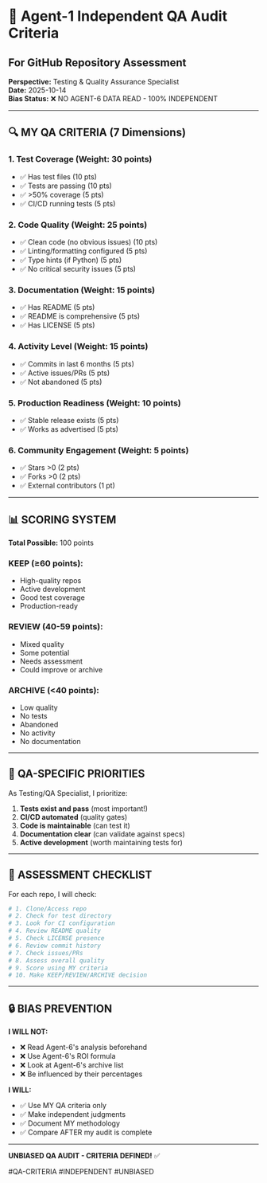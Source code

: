 # 🎯 Agent-1 Independent QA Audit Criteria
## For GitHub Repository Assessment

**Perspective:** Testing & Quality Assurance Specialist  
**Date:** 2025-10-14  
**Bias Status:** ❌ NO AGENT-6 DATA READ - 100% INDEPENDENT

---

## 🔍 **MY QA CRITERIA (7 Dimensions)**

### **1. Test Coverage (Weight: 30 points)**
- ✅ Has test files (10 pts)
- ✅ Tests are passing (10 pts)
- ✅ >50% coverage (5 pts)
- ✅ CI/CD running tests (5 pts)

### **2. Code Quality (Weight: 25 points)**
- ✅ Clean code (no obvious issues) (10 pts)
- ✅ Linting/formatting configured (5 pts)
- ✅ Type hints (if Python) (5 pts)
- ✅ No critical security issues (5 pts)

### **3. Documentation (Weight: 15 points)**
- ✅ Has README (5 pts)
- ✅ README is comprehensive (5 pts)
- ✅ Has LICENSE (5 pts)

### **4. Activity Level (Weight: 15 points)**
- ✅ Commits in last 6 months (5 pts)
- ✅ Active issues/PRs (5 pts)
- ✅ Not abandoned (5 pts)

### **5. Production Readiness (Weight: 10 points)**
- ✅ Stable release exists (5 pts)
- ✅ Works as advertised (5 pts)

### **6. Community Engagement (Weight: 5 points)**
- ✅ Stars >0 (2 pts)
- ✅ Forks >0 (2 pts)
- ✅ External contributors (1 pt)

---

## 📊 **SCORING SYSTEM**

**Total Possible:** 100 points

### **KEEP (≥60 points):**
- High-quality repos
- Active development
- Good test coverage
- Production-ready

### **REVIEW (40-59 points):**
- Mixed quality
- Some potential
- Needs assessment
- Could improve or archive

### **ARCHIVE (<40 points):**
- Low quality
- No tests
- Abandoned
- No activity
- No documentation

---

## 🎯 **QA-SPECIFIC PRIORITIES**

As Testing/QA Specialist, I prioritize:

1. **Tests exist and pass** (most important!)
2. **CI/CD automated** (quality gates)
3. **Code is maintainable** (can test it)
4. **Documentation clear** (can validate against specs)
5. **Active development** (worth maintaining tests for)

---

## 📝 **ASSESSMENT CHECKLIST**

For each repo, I will check:

```bash
# 1. Clone/Access repo
# 2. Check for test directory
# 3. Look for CI configuration
# 4. Review README quality
# 5. Check LICENSE presence
# 6. Review commit history
# 7. Check issues/PRs
# 8. Assess overall quality
# 9. Score using MY criteria
# 10. Make KEEP/REVIEW/ARCHIVE decision
```

---

## 🔒 **BIAS PREVENTION**

**I WILL NOT:**
- ❌ Read Agent-6's analysis beforehand
- ❌ Use Agent-6's ROI formula
- ❌ Look at Agent-6's archive list
- ❌ Be influenced by their percentages

**I WILL:**
- ✅ Use MY QA criteria only
- ✅ Make independent judgments
- ✅ Document MY methodology
- ✅ Compare AFTER my audit is complete

---

**UNBIASED QA AUDIT - CRITERIA DEFINED!** ✅

#QA-CRITERIA #INDEPENDENT #UNBIASED

